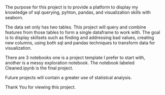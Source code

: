 The purpose for this project is to provide a platform to display my knowledge of 
sql querying, pyhton, pandas, and visualization skills with seaborn.

The data set only has two tables.  This project will query and combine features from those tables to form a single dataframe to work with.
The goal is to display skillsets such as finding and addressing bad values, creating new columns, using both sql and pandas techniques to transform data for visualization.

There are 3 notebooks one is a project template I prefer to start with, another is a messy exploration notebook.
The notebook labeled Cleaned.ipynb is the final project.

Future projects will contain a greater use of statistcal analysis.

Thank You for viewing this project.